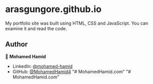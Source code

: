 # arasgungore.github.io

My portfolio site was built using HTML, CSS and JavaScript. You can examine it and read the code.


## Author

👤 **Mohamed Hamid**

* LinkedIn: [@mohamed-hamid](https://www.linkedin.com/in/mohamed-hamid-3bb3aa243)
* GitHub: [@MohamedHamid4](hhttps://github.com/MohamedHamid4)
"# MohamedHamid.com" 
"# MohamedHamid.com" 
